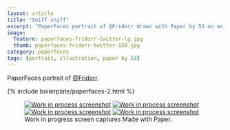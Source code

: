 ```yaml
---
layout: article
title: "Sniff sniff"
excerpt: "PaperFaces portrait of @Fridorr drawn with Paper by 53 on an iPad."
image: 
  feature: paperfaces-fridorr-twitter-lg.jpg
  thumb: paperfaces-fridorr-twitter-150.jpg
category: paperfaces
tags: [portrait, illustration, paper by 53]
---
```


PaperFaces portrait of [@Fridorr](http://twitter.com/Fridorr).

{% include boilerplate/paperfaces-2.html %}

<figure class="third">
	<a href="{{ site.url }}/images/paperfaces-fridorr-process-1-lg.jpg"><img src="{{ site.url }}/images/paperfaces-fridorr-process-1-600.jpg" alt="Work in process screenshot"></a>
	<a href="{{ site.url }}/images/paperfaces-fridorr-process-2-lg.jpg"><img src="{{ site.url }}/images/paperfaces-fridorr-process-2-600.jpg" alt="Work in process screenshot"></a>
	<a href="{{ site.url }}/images/paperfaces-fridorr-process-3-lg.jpg"><img src="{{ site.url }}/images/paperfaces-fridorr-process-3-600.jpg" alt="Work in process screenshot"></a>
	<a href="{{ site.url }}/images/paperfaces-fridorr-process-4-lg.jpg"><img src="{{ site.url }}/images/paperfaces-fridorr-process-4-600.jpg" alt="Work in process screenshot"></a>
	<figcaption>Work in progress screen captures Made with Paper.</figcaption>
</figure>
